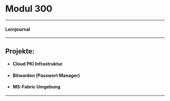 # Modul 300

---

#### Lernjournal

---

## Projekte:

  - #### Cloud PKI Infrastruktur
  - #### Bitwarden (Passwort Manager)
  - #### MS-Fabric Umgebung
  
  ---


  

